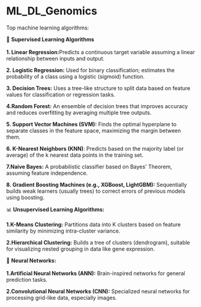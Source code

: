 # ML_DL_Genomics

Top machine learning algorithms:

🔢 <b>Supervised Learning Algorithms</b><br><br>
<b>1. Linear Regression:</b>Predicts a continuous target variable assuming a linear relationship between inputs and output.

<b>2. Logistic Regression:</b> Used for binary classification; estimates the probability of a class using a logistic (sigmoid) function.

<b>3. Decision Trees:</b> Uses a tree-like structure to split data based on feature values for classification or regression tasks.

<b>4.Random Forest:</b> An ensemble of decision trees that improves accuracy and reduces overfitting by averaging multiple tree outputs.

<b>5. Support Vector Machines (SVM):</b> Finds the optimal hyperplane to separate classes in the feature space, maximizing the margin between them.

<b>6. K-Nearest Neighbors (KNN)</b>: Predicts based on the majority label (or average) of the k nearest data points in the training set.

<b>7.Naive Bayes:</b> A probabilistic classifier based on Bayes' Theorem, assuming feature independence.

<b>8. Gradient Boosting Machines (e.g., XGBoost, LightGBM):</b> Sequentially builds weak learners (usually trees) to correct errors of previous models using boosting.

📊 <b>Unsupervised Learning Algorithms:</b><br><br>
<b>1.K-Means Clustering:</b> Partitions data into K clusters based on feature similarity by minimizing intra-cluster variance.

<b>2.Hierarchical Clustering:</b> Builds a tree of clusters (dendrogram), suitable for visualizing nested grouping in data like gene expression.

🧠 <b>Neural Networks:</b><br><br>
<b>1.Artificial Neural Networks (ANN):</b> Brain-inspired networks for general prediction tasks.

<b>2.Convolutional Neural Networks (CNN):</b> Specialized neural networks for processing grid-like data, especially images.

